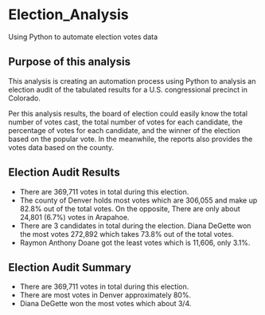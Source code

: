 # Election_Analysis
Using Python to automate election votes data

## Purpose of this analysis
This analysis is creating an automation process using Python to analysis an election audit of the tabulated results for a U.S. congressional precinct in Colorado. 

Per this analysis results, the board of election could easily know the total number of votes cast, the total number of votes for each candidate, the percentage of votes for each candidate, and the winner of the election based on the popular vote. In the meanwhile, the reports also provides the votes data based on the county. 

## Election Audit Results
- There are 369,711 votes in total during this election.
- The county of Denver holds most votes which are 306,055 and make up 82.8% out of the total votes. On the opposite, There are only about 24,801 (6.7%) votes in Arapahoe.
- There are 3 candidates in total during the election. Diana DeGette won the most votes 272,892 which takes 73.8% out of the total votes.
- Raymon Anthony Doane got the least votes which is 11,606, only 3.1%.

## Election Audit Summary
- There are 369,711 votes in total during this election.
 - There are most votes in Denver approximately 80%.
 - Diana DeGette won the most votes which about 3/4.
